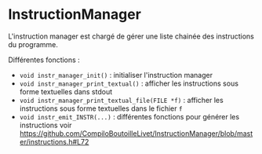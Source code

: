 # InstructionManager

L'instruction manager est chargé de gérer une liste chainée des instructions du programme.

Différentes fonctions :
- ```void instr_manager_init()``` : initialiser l'instruction manager
- ```void instr_manager_print_textual()``` : afficher les instructions sous forme textuelles dans stdout
- ```void instr_manager_print_textual_file(FILE *f)``` : afficher les instructions sous forme textuelles dans le fichier ```f```
- ```void instr_emit_INSTR(...)``` : différentes fonctions pour générer les instructions voir https://github.com/CompiloBoutoilleLivet/InstructionManager/blob/master/instructions.h#L72

